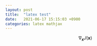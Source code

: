 ```yaml
---
layout: post
title:  "latex test"
date:   2021-06-17 15:15:03 +0900
categories: latex mathjax
---
```


$$ \nabla_\boldsymbol{x} J(\boldsymbol{x}) $$